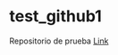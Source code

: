 # test_github1
Repositorio de prueba
[Link](https://www.linkedin.com/in/h%C3%A9ctor-rodr%C3%ADguez-cruz-19115198/)
